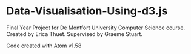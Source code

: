 # Data-Visualisation-Using-d3.js

Final Year Project for De Montfort University Computer Science course. 
Created by Erica Thuet. Supervised by Graeme Stuart.

Code created with Atom v1.58
